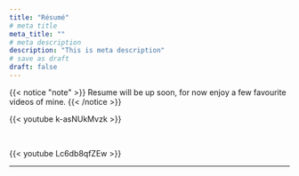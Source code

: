 ```yaml
---
title: "Résumé"
# meta title
meta_title: ""
# meta description
description: "This is meta description"
# save as draft
draft: false
---
```


{{< notice "note" >}}
Resume will be up soon, for now enjoy a few favourite videos of mine.
{{< /notice >}}

{{< youtube k-asNUkMvzk >}}

<br/>

{{< youtube Lc6db8qfZEw >}}
<hr>

